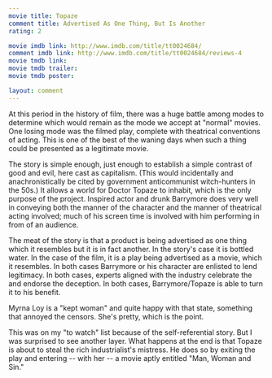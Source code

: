 ```yaml
---
movie title: Topaze
comment title: Advertised As One Thing, But Is Another
rating: 2

movie imdb link: http://www.imdb.com/title/tt0024684/
comment imdb link: http://www.imdb.com/title/tt0024684/reviews-4
movie tmdb link: 
movie tmdb trailer: 
movie tmdb poster: 

layout: comment
---
```


At this period in the history of film, there was a huge battle among modes to determine which would remain as the mode we accept at "normal" movies. One losing mode was the filmed play, complete with theatrical conventions of acting. This is one of the best of the waning days when such a thing could be presented as a legitimate movie.

The story is simple enough, just enough to establish a simple contrast of good and evil, here cast as capitalism. (This would incidentally and anachronistically be cited by government anticommunist witch-hunters in the 50s.) It allows a world for Doctor Topaze to inhabit, which is the only purpose of the project. Inspired actor and drunk Barrymore does very well in conveying both the manner of the character and the manner of theatrical acting involved; much of his screen time is involved with him performing in from of an audience.

The meat of the story is that a product is being advertised as one thing which it resembles but it is in fact another. In the story's case it is bottled water. In the case of the film, it is a play being advertised as a movie, which it resembles. In both cases Barrymore or his character are enlisted to lend legitimacy. In both cases, experts aligned with the industry celebrate the and endorse the deception. In both cases, Barrymore/Topaze is able to turn it to his benefit.

Myrna Loy is a "kept woman" and quite happy with that state, something that annoyed the censors. She's pretty, which is the point.

This was on my "to watch" list because of the self-referential story. But I was surprised to see another layer. What happens at the end is that Topaze is about to steal the rich industrialist's mistress. He does so by exiting the play and entering -- with her -- a movie aptly entitled "Man, Woman and Sin."